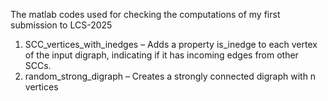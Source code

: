 The matlab codes used for checking the computations of my first submission to LCS-2025
1) SCC_vertices_with_inedges – Adds a property is_inedge to each vertex of the input digraph, indicating if it has incoming edges from other SCCs.
2) random_strong_digraph – Creates a strongly connected digraph with n vertices
